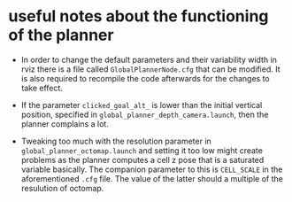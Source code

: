 # useful notes about the functioning of the planner

- In order to change the default parameters and their variability width in rviz there is a file called `GlobalPlannerNode.cfg` that can be modified. It is also required to recompile the code afterwards for the changes to take effect.

- If the parameter `clicked_goal_alt_` is lower than the initial vertical position, specified in `global_planner_depth_camera.launch`, then the planner complains a lot.

- Tweaking too much with the resolution parameter in `global_planner_octomap.launch` and setting it too low might create problems as the planner computes a cell z pose that is a saturated variable basically. The companion parameter to this is `CELL_SCALE` in the aforementioned `.cfg` file. The value of the latter should a multiple of the resulution of octomap.
